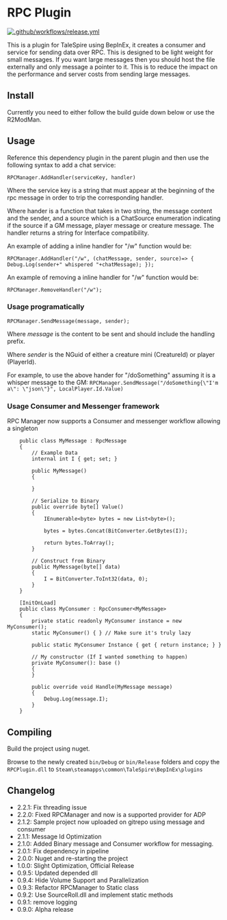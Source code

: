 # RPC Plugin
[![.github/workflows/release.yml](https://github.com/TaleSpire-Modding/RPCPlugin/actions/workflows/release.yml/badge.svg)](https://github.com/TaleSpire-Modding/RPCPlugin/actions/workflows/release.yml)

This is a plugin for TaleSpire using BepInEx, it creates a consumer and service for sending data over RPC. This is designed to be light weight for small messages. If you want large messages then you should host the file externally and only message a pointer to it. This is to reduce the impact on the performance and server costs from sending large messages.

## Install

Currently you need to either follow the build guide down below or use the R2ModMan.

## Usage

Reference this dependency plugin in the parent plugin and then use the following syntax to add a chat
service:

```RPCManager.AddHandler(serviceKey, handler)```

Where the service key is a string that must appear at the beginning of the rpc message in order to trip the corresponding handler.

Where hander is a function that takes in two string, the message content and the sender, and a source which is a ChatSource enumeration indicating if the source if a GM message, player message or creature message. The handler returns a string for Interface compatibility.

An example of adding a inline handler for "/w" function would be:

``RPCManager.AddHandler("/w", (chatMessage, sender, source)=> { Debug.Log(sender+" whispered "+chatMessage); });``

An example of removing a inline handler for "/w" function would be:

``RPCManager.RemoveHandler("/w");``

### Usage programatically

``RPCManager.SendMessage(message, sender);``

Where *message* is the content to be sent and should include the handling prefix.

Where *sender* is the NGuid of either a creature mini (CreatureId) or player (PlayerId).

For example, to use the above hander for "/doSomething" assuming it is a whisper message to the GM:
``RPCManager.SendMessage("/doSomething{\"I'm a\": \"json\"}", LocalPlayer.Id.Value)``


### Usage Consumer and Messenger framework
RPC Manager now supports a Consumer and messenger workflow allowing a singleton 
```CSharp
    public class MyMessage : RpcMessage
    {
        // Example Data
        internal int I { get; set; }

        public MyMessage()
        {

        }

        // Serialize to Binary
        public override byte[] Value()
        {
            IEnumerable<byte> bytes = new List<byte>();

            bytes = bytes.Concat(BitConverter.GetBytes(I));

            return bytes.ToArray();
        }

        // Construct from Binary
        public MyMessage(byte[] data)
        {
            I = BitConverter.ToInt32(data, 0);
        }
    }

    [InitOnLoad]
    public class MyConsumer : RpcConsumer<MyMessage>
    {
        private static readonly MyConsumer instance = new MyConsumer();
        static MyConsumer() { } // Make sure it's truly lazy

        public static MyConsumer Instance { get { return instance; } }

        // My constructor (If I wanted something to happen)
        private MyConsumer(): base ()
        {
        }

        public override void Handle(MyMessage message)
        {
            Debug.Log(message.I);
        }
    }
```

## Compiling

Build the project using nuget.

Browse to the newly created ```bin/Debug``` or ```bin/Release``` folders and copy the ```RPCPlugin.dll``` to ```Steam\steamapps\common\TaleSpire\BepInEx\plugins```

## Changelog
- 2.2.1: Fix threading issue
- 2.2.0: Fixed RPCManager and now is a supported provider for ADP
- 2.1.2: Sample project now uploaded on gitrepo using message and consumer
- 2.1.1: Message Id Optimization
- 2.1.0: Added Binary message and Consumer workflow for messaging.
- 2.0.1: Fix dependency in pipeline
- 2.0.0: Nuget and re-starting the project
- 1.0.0: Slight Optimization, Official Release
- 0.9.5: Updated depended dll
- 0.9.4: Hide Volume Support and Parallelization
- 0.9.3: Refactor RPCManager to Static class
- 0.9.2: Use SourceRoll.dll and implement static methods
- 0.9.1: remove logging
- 0.9.0: Alpha release
